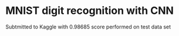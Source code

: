 # MNIST digit recognition with CNN

Subtmitted to Kaggle with 0.98685 score performed on test data set
